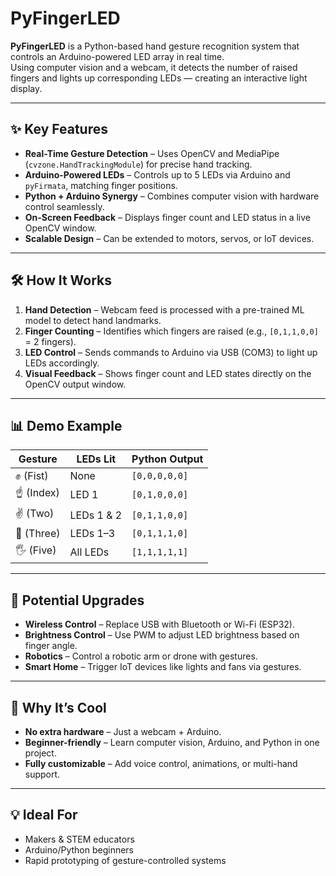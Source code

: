 # PyFingerLED

**PyFingerLED** is a Python-based hand gesture recognition system that controls an Arduino-powered LED array in real time.  
Using computer vision and a webcam, it detects the number of raised fingers and lights up corresponding LEDs — creating an interactive light display.

---

## ✨ Key Features
- **Real-Time Gesture Detection** – Uses OpenCV and MediaPipe (`cvzone.HandTrackingModule`) for precise hand tracking.
- **Arduino-Powered LEDs** – Controls up to 5 LEDs via Arduino and `pyFirmata`, matching finger positions.
- **Python + Arduino Synergy** – Combines computer vision with hardware control seamlessly.
- **On-Screen Feedback** – Displays finger count and LED status in a live OpenCV window.
- **Scalable Design** – Can be extended to motors, servos, or IoT devices.

---

## 🛠 How It Works
1. **Hand Detection** – Webcam feed is processed with a pre-trained ML model to detect hand landmarks.
2. **Finger Counting** – Identifies which fingers are raised (e.g., `[0,1,1,0,0]` = 2 fingers).
3. **LED Control** – Sends commands to Arduino via USB (COM3) to light up LEDs accordingly.
4. **Visual Feedback** – Shows finger count and LED states directly on the OpenCV output window.

---

## 📊 Demo Example

| Gesture      | LEDs Lit       | Python Output |
|--------------|---------------|--------------|
| ✊ (Fist)     | None          | `[0,0,0,0,0]` |
| ☝️ (Index)   | LED 1         | `[0,1,0,0,0]` |
| ✌️ (Two)     | LEDs 1 & 2    | `[0,1,1,0,0]` |
| 🤟 (Three)   | LEDs 1–3      | `[0,1,1,1,0]` |
| 🖐️ (Five)   | All LEDs      | `[1,1,1,1,1]` |

---

## 🚀 Potential Upgrades
- **Wireless Control** – Replace USB with Bluetooth or Wi-Fi (ESP32).
- **Brightness Control** – Use PWM to adjust LED brightness based on finger angle.
- **Robotics** – Control a robotic arm or drone with gestures.
- **Smart Home** – Trigger IoT devices like lights and fans via gestures.

---

## 🎯 Why It’s Cool
- **No extra hardware** – Just a webcam + Arduino.
- **Beginner-friendly** – Learn computer vision, Arduino, and Python in one project.
- **Fully customizable** – Add voice control, animations, or multi-hand support.

---

## 💡 Ideal For
- Makers & STEM educators
- Arduino/Python beginners
- Rapid prototyping of gesture-controlled systems
